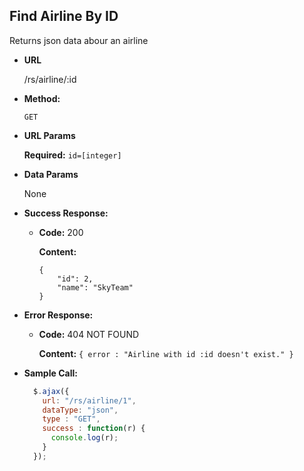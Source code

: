 **Find Airline By ID**
----
  Returns json data abour an airline

* **URL**

  /rs/airline/:id

* **Method:**

  `GET`
  
*  **URL Params**

   **Required:**
   `id=[integer]`

* **Data Params**

  None

* **Success Response:**

  * **Code:** 200
  
    **Content:** 
    ```
    {
        "id": 2,
        "name": "SkyTeam"
    }
    ```
 
* **Error Response:**

  * **Code:** 404 NOT FOUND
  
    **Content:** `{ error : "Airline with id :id doesn't exist." }`

* **Sample Call:**

  ```javascript
    $.ajax({
      url: "/rs/airline/1",
      dataType: "json",
      type : "GET",
      success : function(r) {
        console.log(r);
      }
    });
  ```